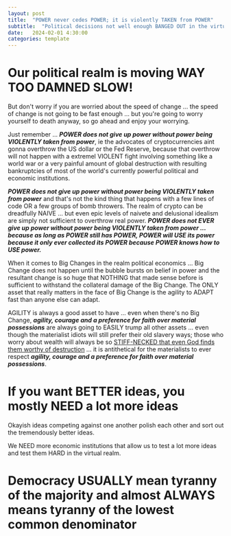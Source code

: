 ```yaml
---
layout: post
title:  "POWER never cedes POWER; it is violently TAKEN from POWER"
subtitle:  "Political decisions not well enough BANGED OUT in the virtual realm"
date:   2024-02-01 4:30:00
categories: template
---
```



# Our political realm is moving WAY TOO DAMNED SLOW!

But don't worry if you are worried about the speed of change ... the speed of change is not going to be fast enough ... but you're going to worry yourself to death anyway, so go ahead and enjoy your worrying.

Just remember ... ***POWER does not give up power without power being VIOLENTLY taken from power***, ie the advocates of cryptocurrencies aint gonna overthrow the US dollar or the Fed Reserve, because that overthrow will not happen with a extremel VIOLENT fight involving something like a world war or a very painful amount of global destruction with resulting bankruptcies of most of the world's currently powerful political and economic institutions. 

***POWER does not give up power without power being VIOLENTLY taken from power*** and that's not the kind thing that happens with a few lines of code OR a few groups of bomb throwers. The realm of crypto can be dreadfully NAIVE ... but even epic levels of naivete and delusional idealism are simply not sufficient to overthrow real power. ***POWER does not EVER give up power without power being VIOLENTLY taken from power ... because as long as POWER still has POWER, POWER will USE its power because it only ever collected its POWER because POWER knows how to USE power.***

When it comes to Big Changes in the realm political economics ... Big Change does not happen until the bubble bursts on belief in power and the resultant change is so huge that NOTHING that made sense before is sufficient to withstand the collateral damage of the Big Change. The ONLY asset that really matters in the face of Big Change is the agility to ADAPT fast than anyone else can adapt. 

AGILITY is always a good asset to have ... even when there's no Big Change, ***agility, courage and a preference for faith over material possessions*** are always going to EASILY trump all other assets ... even though the materialist idiots will still prefer their old slavery ways; those who worry about wealth will always be so [STIFF-NECKED that even God finds them worthy of destruction](https://biblehub.com/exodus/33-5.htm) ... it is antithetical for the materialists to ever respect ***agility, courage and a preference for faith over material possessions***.

# If you want BETTER ideas, you mostly NEED a lot more ideas

Okayish ideas competing against one another polish each other and sort out the tremendously better ideas.  

We NEED more economic institutions that allow us to test a lot more ideas and test them HARD in the virtual realm. 

# Democracy USUALLY mean tyranny of the majority and almost ALWAYS means tyranny of the lowest common denominator
